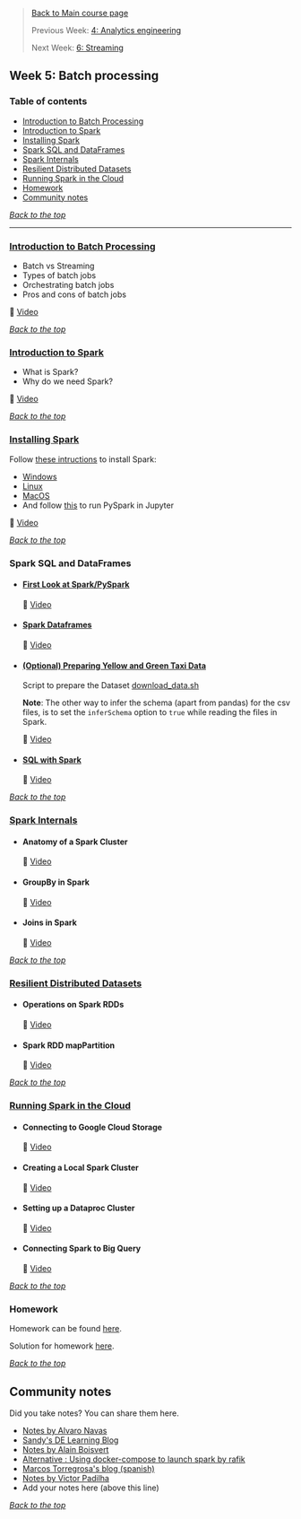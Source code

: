 >[Back to Main course page](../README.md)
>
>Previous Week: [4: Analytics engineering](../week_4_analytics_engineering/README.md)
>
>Next Week: [6: Streaming](../week_6_stream_processing/README.md)


## Week 5: Batch processing 

### Table of contents
- [Introduction to Batch Processing](#introduction-to-batch-processing)
- [Introduction to Spark](#introduction-to-spark)
- [Installing Spark](#installing-spark)
- [Spark SQL and DataFrames](#spark-sql-and-dataframes)
- [Spark Internals](#spark-internals)
- [Resilient Distributed Datasets](#resilient-distributed-datasets)
- [Running Spark in the Cloud](#running-spark-in-the-cloud)
- [Homework](#homework)
- [Community notes](#community-notes)

_[Back to the top](#table-of-contents)_

---

### [Introduction to Batch Processing](intro_batch_processing.md)
- Batch vs Streaming
- Types of batch jobs
- Orchestrating batch jobs
- Pros and cons of batch jobs

 :movie_camera: [Video](https://youtu.be/dcHe5Fl3MF8?list=PL3MmuxUbc_hJed7dXYoJw8DoCuVHhGEQb)

_[Back to the top](#table-of-contents)_

### [Introduction to Spark](intro_spark.md)
- What is Spark?
- Why do we need Spark?

 :movie_camera: [Video](https://youtu.be/FhaqbEOuQ8U?list=PL3MmuxUbc_hJed7dXYoJw8DoCuVHhGEQb)

_[Back to the top](#table-of-contents)_

### [Installing Spark](spark_install.md)
Follow [these intructions](setup/) to install Spark:

- [Windows](setup/windows.md)
- [Linux](setup/linux.md)
- [MacOS](setup/macos.md)
- And follow [this](setup/pyspark.md) to run PySpark in Jupyter

 :movie_camera: [Video](https://youtu.be/hqUbB9c8sKg?list=PL3MmuxUbc_hJed7dXYoJw8DoCuVHhGEQb)

_[Back to the top](#table-of-contents)_

### Spark SQL and DataFrames
- #### [First Look at Spark/PySpark](spark_first_look.md)

    :movie_camera: [Video](https://www.youtube.com/watch?v=r_Sf6fCB40c&list=PL3MmuxUbc_hJed7dXYoJw8DoCuVHhGEQb&index=50)

- #### [Spark Dataframes](spark_dataframes.md)

    :movie_camera: [Video](https://youtu.be/ti3aC1m3rE8?list=PL3MmuxUbc_hJed7dXYoJw8DoCuVHhGEQb)

- #### [(Optional) Preparing Yellow and Green Taxi Data](preparing_data.md)

    Script to prepare the Dataset [download_data.sh](code/download_data.sh)
    
    **Note**: The other way to infer the schema (apart from pandas) for the csv files, is to set the `inferSchema` option to `true` while reading the files in Spark.

    :movie_camera: [Video](https://youtu.be/CI3P4tAtru4?list=PL3MmuxUbc_hJed7dXYoJw8DoCuVHhGEQb)

- #### [SQL with Spark](spark_sql.md)

    :movie_camera: [Video](https://www.youtube.com/watch?v=uAlp2VuZZPY&list=PL3MmuxUbc_hJed7dXYoJw8DoCuVHhGEQb)

_[Back to the top](#table-of-contents)_


### [Spark Internals](spark_internals.md)
- #### Anatomy of a Spark Cluster

    :movie_camera: [Video](https://youtu.be/68CipcZt7ZA&list=PL3MmuxUbc_hJed7dXYoJw8DoCuVHhGEQb)

- #### GroupBy in Spark

    :movie_camera: [Video](https://youtu.be/9qrDsY_2COo&list=PL3MmuxUbc_hJed7dXYoJw8DoCuVHhGEQb)

- #### Joins in Spark

    :movie_camera: [Video](https://youtu.be/lu7TrqAWuH4&list=PL3MmuxUbc_hJed7dXYoJw8DoCuVHhGEQb)

_[Back to the top](#table-of-contents)_

### [Resilient Distributed Datasets](rdd.md)
- #### Operations on Spark RDDs

    :movie_camera: [Video](https://youtu.be/Bdu-xIrF3OM&list=PL3MmuxUbc_hJed7dXYoJw8DoCuVHhGEQb)

- #### Spark RDD mapPartition

    :movie_camera: [Video](https://youtu.be/k3uB2K99roI&list=PL3MmuxUbc_hJed7dXYoJw8DoCuVHhGEQb)

_[Back to the top](#table-of-contents)_

### [Running Spark in the Cloud](spark_in_cloud.md)
- #### Connecting to Google Cloud Storage

    :movie_camera: [Video](https://youtu.be/Yyz293hBVcQ&list=PL3MmuxUbc_hJed7dXYoJw8DoCuVHhGEQb)

- #### Creating a Local Spark Cluster

    :movie_camera: [Video](https://youtu.be/HXBwSlXo5IA&list=PL3MmuxUbc_hJed7dXYoJw8DoCuVHhGEQb)

- #### Setting up a Dataproc Cluster

    :movie_camera: [Video](https://youtu.be/osAiAYahvh8&list=PL3MmuxUbc_hJed7dXYoJw8DoCuVHhGEQb)

- #### Connecting Spark to Big Query

    :movie_camera: [Video](https://youtu.be/HIm2BOj8C0Q&list=PL3MmuxUbc_hJed7dXYoJw8DoCuVHhGEQb)

_[Back to the top](#table-of-contents)_

### Homework 
Homework can be found [here](../cohorts/2023/week_5_batch_processing/homework.md).

Solution for homework [here](../cohorts/2023/week_5_batch_processing/homework_my_solutions.md).

_[Back to the top](#table-of-contents)_

## Community notes

Did you take notes? You can share them here.

* [Notes by Alvaro Navas](https://github.com/ziritrion/dataeng-zoomcamp/blob/main/notes/5_batch_processing.md)
* [Sandy's DE Learning Blog](https://learningdataengineering540969211.wordpress.com/2022/02/24/week-5-de-zoomcamp-5-2-1-installing-spark-on-linux/)
* [Notes by Alain Boisvert](https://github.com/boisalai/de-zoomcamp-2023/blob/main/week5.md)
* [Alternative : Using docker-compose to launch spark by rafik](https://gist.github.com/rafik-rahoui/f98df941c4ccced9c46e9ccbdef63a03) 
* [Marcos Torregrosa's blog (spanish)](https://www.n4gash.com/2023/data-engineering-zoomcamp-semana-5-batch-spark)
* [Notes by Victor Padilha](https://github.com/padilha/de-zoomcamp/tree/master/week5)
* Add your notes here (above this line)

_[Back to the top](#table-of-contents)_